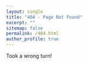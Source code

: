 ```yaml
---
layout: single
title: "404 - Page Not Found"
excerpt: ""
sitemap: false
permalink: /404.html
author_profile: true  
---
```


<p>
Took a wrong turn! 
</p>

<!--
<script type="text/javascript">
  var GOOG_FIXURL_LANG = 'en';
  var GOOG_FIXURL_SITE = '{{ site.url }}'
</script>
<script type="text/javascript"
  src="//linkhelp.clients.google.com/tbproxy/lh/wm/fixurl.js">
</script>
-->
